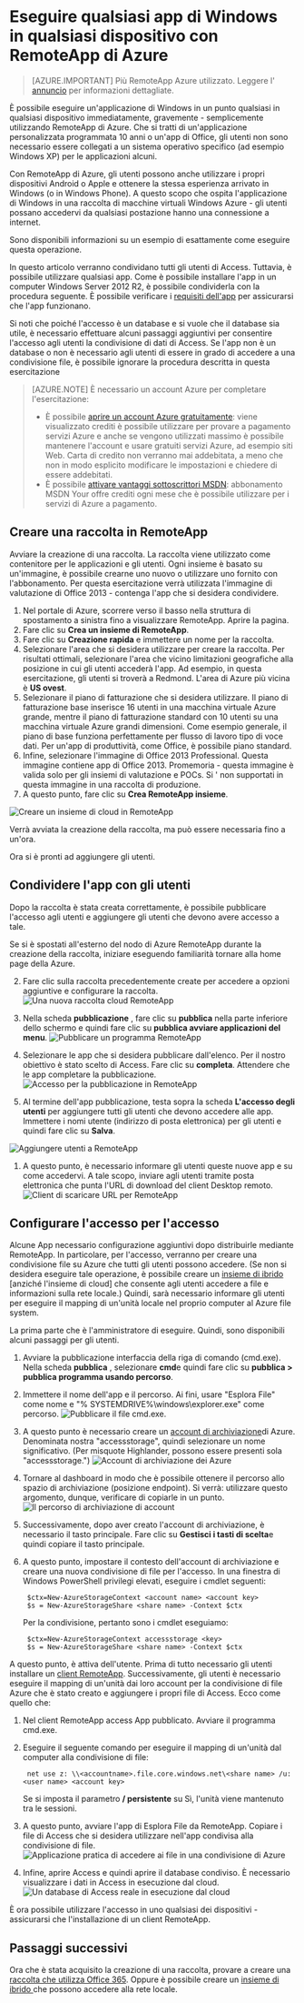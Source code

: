 <properties
   pageTitle="Eseguire qualsiasi app di Windows in qualsiasi dispositivo con Azure RemoteApp | Microsoft Azure"
   description="Informazioni su come condividere qualsiasi app di Windows con altri utenti tramite RemoteApp di Azure."
   services="remoteapp"
   documentationCenter=""
   authors="lizap"
   manager="mbaldwin"
   editor=""/>

<tags
   ms.service="remoteapp"
   ms.devlang="na"
   ms.topic="hero-article"
   ms.tgt_pltfrm="na"
   ms.workload="compute"
   ms.date="08/15/2016"
   ms.author="elizapo"/>

# <a name="run-any-windows-app-on-any-device-with-azure-remoteapp"></a>Eseguire qualsiasi app di Windows in qualsiasi dispositivo con RemoteApp di Azure

> [AZURE.IMPORTANT]
> Più RemoteApp Azure utilizzato. Leggere l' [annuncio](https://go.microsoft.com/fwlink/?linkid=821148) per informazioni dettagliate.

È possibile eseguire un'applicazione di Windows in un punto qualsiasi in qualsiasi dispositivo immediatamente, gravemente - semplicemente utilizzando RemoteApp di Azure. Che si tratti di un'applicazione personalizzata programmata 10 anni o un'app di Office, gli utenti non sono necessario essere collegati a un sistema operativo specifico (ad esempio Windows XP) per le applicazioni alcuni.

Con RemoteApp di Azure, gli utenti possono anche utilizzare i propri dispositivi Android o Apple e ottenere la stessa esperienza arrivato in Windows (o in Windows Phone). A questo scopo che ospita l'applicazione di Windows in una raccolta di macchine virtuali Windows Azure - gli utenti possano accedervi da qualsiasi postazione hanno una connessione a internet. 

Sono disponibili informazioni su un esempio di esattamente come eseguire questa operazione.

In questo articolo verranno condividano tutti gli utenti di Access. Tuttavia, è possibile utilizzare qualsiasi app. Come è possibile installare l'app in un computer Windows Server 2012 R2, è possibile condividerla con la procedura seguente. È possibile verificare i [requisiti dell'app](remoteapp-appreqs.md) per assicurarsi che l'app funzionano.

Si noti che poiché l'accesso è un database e si vuole che il database sia utile, è necessario effettuare alcuni passaggi aggiuntivi per consentire l'accesso agli utenti la condivisione di dati di Access. Se l'app non è un database o non è necessario agli utenti di essere in grado di accedere a una condivisione file, è possibile ignorare la procedura descritta in questa esercitazione

> [AZURE.NOTE] <a name="note"></a>È necessario un account Azure per completare l'esercitazione:
> - È possibile [aprire un account Azure gratuitamente](https://azure.microsoft.com/free/?WT.mc_id=A261C142F): viene visualizzato crediti è possibile utilizzare per provare a pagamento servizi Azure e anche se vengono utilizzati massimo è possibile mantenere l'account e usare gratuiti servizi Azure, ad esempio siti Web. Carta di credito non verranno mai addebitata, a meno che non in modo esplicito modificare le impostazioni e chiedere di essere addebitati.
> - È possibile [attivare vantaggi sottoscrittori MSDN](https://azure.microsoft.com/pricing/member-offers/msdn-benefits-details/?WT.mc_id=A261C142F): abbonamento MSDN Your offre crediti ogni mese che è possibile utilizzare per i servizi di Azure a pagamento.


## <a name="create-a-collection-in-remoteapp"></a>Creare una raccolta in RemoteApp

Avviare la creazione di una raccolta. La raccolta viene utilizzato come contenitore per le applicazioni e gli utenti. Ogni insieme è basato su un'immagine, è possibile crearne uno nuovo o utilizzare uno fornito con l'abbonamento. Per questa esercitazione verrà utilizzata l'immagine di valutazione di Office 2013 - contenga l'app che si desidera condividere.

1. Nel portale di Azure, scorrere verso il basso nella struttura di spostamento a sinistra fino a visualizzare RemoteApp. Aprire la pagina.
2. Fare clic su **Crea un insieme di RemoteApp**.
3. Fare clic su **Creazione rapida** e immettere un nome per la raccolta.
4. Selezionare l'area che si desidera utilizzare per creare la raccolta. Per risultati ottimali, selezionare l'area che vicino limitazioni geografiche alla posizione in cui gli utenti accederà l'app. Ad esempio, in questa esercitazione, gli utenti si troverà a Redmond. L'area di Azure più vicina è **US ovest**.
5. Selezionare il piano di fatturazione che si desidera utilizzare. Il piano di fatturazione base inserisce 16 utenti in una macchina virtuale Azure grande, mentre il piano di fatturazione standard con 10 utenti su una macchina virtuale Azure grandi dimensioni. Come esempio generale, il piano di base funziona perfettamente per flusso di lavoro tipo di voce dati. Per un'app di produttività, come Office, è possibile piano standard.
6. Infine, selezionare l'immagine di Office 2013 Professional. Questa immagine contiene app di Office 2013. Promemoria - questa immagine è valida solo per gli insiemi di valutazione e POCs. Si ' non supportati in questa immagine in una raccolta di produzione.
7. A questo punto, fare clic su **Crea RemoteApp insieme**.

![Creare un insieme di cloud in RemoteApp](./media/remoteapp-anyapp/ra-anyappcreatecollection.png)

Verrà avviata la creazione della raccolta, ma può essere necessaria fino a un'ora.

Ora si è pronti ad aggiungere gli utenti.

## <a name="share-the-app-with-users"></a>Condividere l'app con gli utenti

Dopo la raccolta è stata creata correttamente, è possibile pubblicare l'accesso agli utenti e aggiungere gli utenti che devono avere accesso a tale.

Se si è spostati all'esterno del nodo di Azure RemoteApp durante la creazione della raccolta, iniziare eseguendo familiarità tornare alla home page della Azure.

2. Fare clic sulla raccolta precedentemente create per accedere a opzioni aggiuntive e configurare la raccolta.
![Una nuova raccolta cloud RemoteApp](./media/remoteapp-anyapp/ra-anyappcollection.png)
3. Nella scheda **pubblicazione** , fare clic su **pubblica** nella parte inferiore dello schermo e quindi fare clic su **pubblica avviare applicazioni del menu**.
![Pubblicare un programma RemoteApp](./media/remoteapp-anyapp/ra-anyapppublish.png)
4. Selezionare le app che si desidera pubblicare dall'elenco. Per il nostro obiettivo è stato scelto di Access. Fare clic su **completa**. Attendere che le app completare la pubblicazione.
![Accesso per la pubblicazione in RemoteApp](./media/remoteapp-anyapp/ra-anyapppublishaccess.png)


1. Al termine dell'app pubblicazione, testa sopra la scheda **L'accesso degli utenti** per aggiungere tutti gli utenti che devono accedere alle app. Immettere i nomi utente (indirizzo di posta elettronica) per gli utenti e quindi fare clic su **Salva**.

![Aggiungere utenti a RemoteApp](./media/remoteapp-anyapp/ra-anyappaddusers.png)


1. A questo punto, è necessario informare gli utenti queste nuove app e su come accedervi. A tale scopo, inviare agli utenti tramite posta elettronica che punta l'URL di download del client Desktop remoto.
![Client di scaricare URL per RemoteApp](./media/remoteapp-anyapp/ra-anyappurl.png)

## <a name="configure-access-to-access"></a>Configurare l'accesso per l'accesso

Alcune App necessario configurazione aggiuntivi dopo distribuirle mediante RemoteApp. In particolare, per l'accesso, verranno per creare una condivisione file su Azure che tutti gli utenti possono accedere. (Se non si desidera eseguire tale operazione, è possibile creare un [insieme di ibrido](remoteapp-create-hybrid-deployment.md) [anziché l'insieme di cloud] che consente agli utenti accedere a file e informazioni sulla rete locale.) Quindi, sarà necessario informare gli utenti per eseguire il mapping di un'unità locale nel proprio computer al Azure file system.

La prima parte che è l'amministratore di eseguire. Quindi, sono disponibili alcuni passaggi per gli utenti.

1. Avviare la pubblicazione interfaccia della riga di comando (cmd.exe). Nella scheda **pubblica** , selezionare **cmd**e quindi fare clic su **pubblica > pubblica programma usando percorso**.
2. Immettere il nome dell'app e il percorso. Ai fini, usare "Esplora File" come nome e "% SYSTEMDRIVE%\windows\explorer.exe" come percorso.
![Pubblicare il file cmd.exe.](./media/remoteapp-anyapp/ra-publishcmd.png)
3. A questo punto è necessario creare un [account di archiviazione](../storage/storage-create-storage-account.md)di Azure. Denominata nostra "accessstorage", quindi selezionare un nome significativo. (Per misquote Highlander, possono essere presenti sola "accessstorage.") ![Account di archiviazione dei Azure](./media/remoteapp-anyapp/ra-anyappazurestorage.png)
4. Tornare al dashboard in modo che è possibile ottenere il percorso allo spazio di archiviazione (posizione endpoint). Si verrà: utilizzare questo argomento, dunque, verificare di copiarle in un punto.
![Il percorso di archiviazione di account](./media/remoteapp-anyapp/ra-anyappstoragelocation.png)
5. Successivamente, dopo aver creato l'account di archiviazione, è necessario il tasto principale. Fare clic su **Gestisci i tasti di scelta**e quindi copiare il tasto principale.
6. A questo punto, impostare il contesto dell'account di archiviazione e creare una nuova condivisione di file per l'accesso. In una finestra di Windows PowerShell privilegi elevati, eseguire i cmdlet seguenti:

        $ctx=New-AzureStorageContext <account name> <account key>
        $s = New-AzureStorageShare <share name> -Context $ctx

    Per la condivisione, pertanto sono i cmdlet eseguiamo:

        $ctx=New-AzureStorageContext accessstorage <key>
        $s = New-AzureStorageShare <share name> -Context $ctx


A questo punto, è attiva dell'utente. Prima di tutto necessario gli utenti installare un [client RemoteApp](remoteapp-clients.md). Successivamente, gli utenti è necessario eseguire il mapping di un'unità dai loro account per la condivisione di file Azure che è stato creato e aggiungere i propri file di Access. Ecco come quello che:

1. Nel client RemoteApp access App pubblicato. Avviare il programma cmd.exe.
2. Eseguire il seguente comando per eseguire il mapping di un'unità dal computer alla condivisione di file:

        net use z: \\<accountname>.file.core.windows.net\<share name> /u:<user name> <account key>

    Se si imposta il parametro **/ persistente** su Sì, l'unità viene mantenuto tra le sessioni.
1. A questo punto, avviare l'app di Esplora File da RemoteApp. Copiare i file di Access che si desidera utilizzare nell'app condivisa alla condivisione di file.
![Applicazione pratica di accedere ai file in una condivisione di Azure](./media/remoteapp-anyapp/ra-anyappuseraccess.png)
1. Infine, aprire Access e quindi aprire il database condiviso. È necessario visualizzare i dati in Access in esecuzione dal cloud.
![Un database di Access reale in esecuzione dal cloud](./media/remoteapp-anyapp/ra-anyapprunningaccess.png)

È ora possibile utilizzare l'accesso in uno qualsiasi dei dispositivi - assicurarsi che l'installazione di un client RemoteApp.

<!--Every topic should have next steps and links to the next logical set of content to keep the customer engaged-->
## <a name="next-steps"></a>Passaggi successivi

Ora che è stata acquisito la creazione di una raccolta, provare a creare una [raccolta che utilizza Office 365](remoteapp-tutorial-o365anywhere.md). Oppure è possibile creare un [insieme di ibrido ](remoteapp-create-hybrid-deployment.md)che possono accedere alla rete locale.

<!--Image references-->
 
